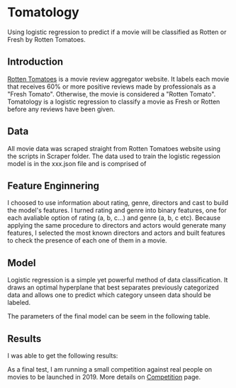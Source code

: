 # Tomatology

Using logistic regression to predict if a movie will be classified as Rotten or Fresh by Rotten Tomatoes.

## Introduction

[Rotten Tomatoes](https://www.rottentomatoes.com/) is a movie review aggregator website. It labels each movie that receives 60% or more positive reviews made by professionals as a "Fresh Tomato". Otherwise, the movie is considered a "Rotten Tomato".\
Tomatology is a logistic regression to classify a movie as Fresh or Rotten before any reviews have been given.

## Data

All movie data was scraped straight from Rotten Tomatoes website using the scripts in Scraper folder. The data used to train the logistic regession model is in the xxx.json file and is comprised of 

## Feature Enginnering

I choosed to use information about rating, genre, directors and cast to build the model's features. I turned rating and genre into binary features, one for each avaliable option of rating (a, b, c...) and genre (a, b, c etc).
Because applying the same procedure to directors and actors would generate many features, I selected the most known directors and actors and built features to check the presence of each one of them in a movie.

## Model

Logistic regression is a simple yet powerful method of data classification. It draws an optimal hyperplane that best separates previously categorized data and allows one to predict which category unseen data should be labeled.

The parameters of the final model can be seem in the following table.

## Results

I was able to get the following results:

As a final test, I am running a small competition against real people on movies to be launched in 2019. More details on [Competition](/Competition.md) page.
